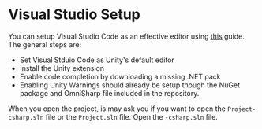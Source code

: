 # Visual Studio Setup
You can setup Visual Studio Code as an effective editor using [this](https://code.visualstudio.com/docs/other/unity) guide. The general steps are:
* Set Visual Stduio Code as Unity's default editor
* Install the Unity extension
* Enable code completion by downloading a missing .NET pack
* Enabling Unity Warnings should already be setup though the NuGet package and OmniSharp file included in the repository.

When you open the project, is may ask you if you want to open the `Project-csharp.sln` file or the `Project.sln` file. Open the `-csharp.sln` file.
